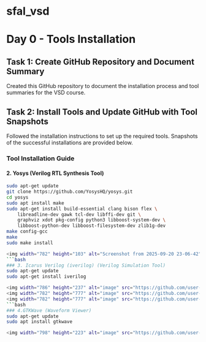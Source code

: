 # sfal_vsd
# Day 0 - Tools Installation

## Task 1: Create GitHub Repository and Document Summary
Created this GitHub repository to document the installation process and tool summaries for the VSD course.

## Task 2: Install Tools and Update GitHub with Tool Snapshots
Followed the installation instructions to set up the required tools. Snapshots of the successful installations are provided below.

### Tool Installation Guide

#### 2. Yosys (Verilog RTL Synthesis Tool)
```bash
sudo apt-get update
git clone https://github.com/YosysHQ/yosys.git
cd yosys
sudo apt install make
sudo apt-get install build-essential clang bison flex \
    libreadline-dev gawk tcl-dev libffi-dev git \
    graphviz xdot pkg-config python3 libboost-system-dev \
    libboost-python-dev libboost-filesystem-dev zlib1g-dev
make config-gcc
make
sudo make install

<img width="782" height="103" alt="Screenshot from 2025-09-20 23-06-42" src="https://github.com/user-attachments/assets/41dad6e7-f4eb-4bd5-b994-7cf5a0ce8dca" />
```bash
### 3. Icarus Verilog (iverilog) (Verilog Simulation Tool)
sudo apt-get update
sudo apt-get install iverilog

<img width="786" height="237" alt="image" src="https://github.com/user-attachments/assets/4a201953-468f-491d-a14f-bec6464a410a" />
<img width="782" height="777" alt="image" src="https://github.com/user-attachments/assets/170025e1-d31d-436b-beea-4fece5f67206" />
<img width="782" height="777" alt="image" src="https://github.com/user-attachments/assets/21f2621b-f9ea-4b47-b824-b57f77a2d85b" />
```bash
### 4.GTKWave (Waveform Viewer)
sudo apt-get update
sudo apt install gtkwave

<img width="798" height="223" alt="image" src="https://github.com/user-attachments/assets/e7f61c33-ac7f-4cf1-9097-84ce7081816e" />



